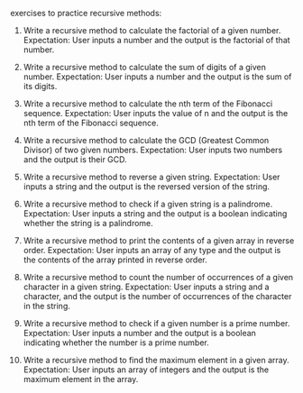 exercises to practice recursive methods:

1. Write a recursive method to calculate the factorial of a given number. Expectation: User inputs a number and the output is the factorial of that number.

2. Write a recursive method to calculate the sum of digits of a given number. Expectation: User inputs a number and the output is the sum of its digits.

3. Write a recursive method to calculate the nth term of the Fibonacci sequence. Expectation: User inputs the value of n and the output is the nth term of the Fibonacci sequence.

4. Write a recursive method to calculate the GCD (Greatest Common Divisor) of two given numbers. Expectation: User inputs two numbers and the output is their GCD.

5. Write a recursive method to reverse a given string. Expectation: User inputs a string and the output is the reversed version of the string.

6. Write a recursive method to check if a given string is a palindrome. Expectation: User inputs a string and the output is a boolean indicating whether the string is a palindrome.

7. Write a recursive method to print the contents of a given array in reverse order. Expectation: User inputs an array of any type and the output is the contents of the array printed in reverse order.

8. Write a recursive method to count the number of occurrences of a given character in a given string. Expectation: User inputs a string and a character, and the output is the number of occurrences of the character in the string.

9. Write a recursive method to check if a given number is a prime number. Expectation: User inputs a number and the output is a boolean indicating whether the number is a prime number.
10. Write a recursive method to find the maximum element in a given array. Expectation: User inputs an array of integers and the output is the maximum element in the array.

